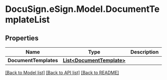 # DocuSign.eSign.Model.DocumentTemplateList
## Properties

Name | Type | Description | Notes
------------ | ------------- | ------------- | -------------
**DocumentTemplates** | [**List&lt;DocumentTemplate&gt;**](DocumentTemplate.md) |  | [optional] 

[[Back to Model list]](../README.md#documentation-for-models) [[Back to API list]](../README.md#documentation-for-api-endpoints) [[Back to README]](../README.md)

